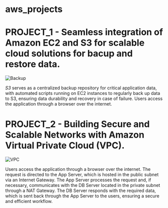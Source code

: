 # aws_projects
# PROJECT_1 - Seamless integration of Amazon EC2 and S3 for scalable cloud solutions for bacup and restore data.

![Backup](https://github.com/user-attachments/assets/45caa485-f86c-4aac-88c6-102174c069b7)

*S3* serves as a centralized backup repository for critical application data, with automated scripts running on EC2 instances to regularly back up data to S3, ensuring data durability and recovery in case of failure. Users access the application through a browser over the internet.
# PROJECT_2 - Building Secure and Scalable Networks with Amazon Virtual Private Cloud (VPC).

![VPC](https://github.com/user-attachments/assets/a3afc489-4f3b-400f-a5c2-852c8a69821d)

Users access the application through a browser over the internet. The request is directed to the App Server, which is hosted in the public subnet via an Internet Gateway. The App Server processes the request and, if necessary, communicates with the DB Server located in the private subnet through a NAT Gateway. The DB Server responds with the required data, which is sent back through the App Server to the users, ensuring a secure and efficient workflow.
